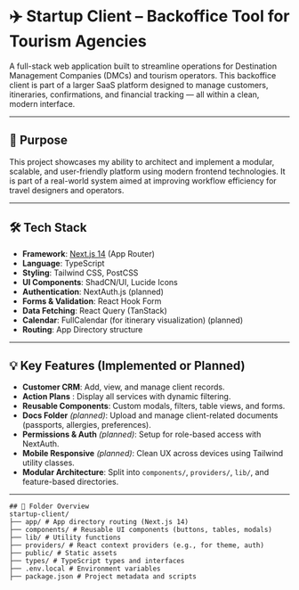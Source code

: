# ✈️ Startup Client – Backoffice Tool for Tourism Agencies

A full-stack web application built to streamline operations for Destination Management Companies (DMCs) and tourism operators. This backoffice client is part of a larger SaaS platform designed to manage customers, itineraries, confirmations, and financial tracking — all within a clean, modern interface.

---

## 🎯 Purpose

This project showcases my ability to architect and implement a modular, scalable, and user-friendly platform using modern frontend technologies. It is part of a real-world system aimed at improving workflow efficiency for travel designers and operators.

---

## 🛠 Tech Stack

- **Framework**: [Next.js 14](https://nextjs.org/) (App Router)
- **Language**: TypeScript
- **Styling**: Tailwind CSS, PostCSS
- **UI Components**: ShadCN/UI, Lucide Icons
- **Authentication**: NextAuth.js (planned)
- **Forms & Validation**: React Hook Form
- **Data Fetching**: React Query (TanStack)
- **Calendar**: FullCalendar (for itinerary visualization) (planned)
- **Routing**: App Directory structure

---

## 💡 Key Features (Implemented or Planned)

- **Customer CRM**: Add, view, and manage client records.
- **Action Plans** : Display all services with dynamic filtering.
- **Reusable Components**: Custom modals, filters, table views, and forms.
- **Docs Folder** *(planned)*: Upload and manage client-related documents (passports, allergies, preferences).
- **Permissions & Auth** *(planned)*: Setup for role-based access with NextAuth.
- **Mobile Responsive** *(planned)*: Clean UX across devices using Tailwind utility classes.
- **Modular Architecture**: Split into `components/`, `providers/`, `lib/`, and feature-based directories.

---
```
## 📁 Folder Overview
startup-client/
├── app/ # App directory routing (Next.js 14)
├── components/ # Reusable UI components (buttons, tables, modals)
├── lib/ # Utility functions
├── providers/ # React context providers (e.g., for theme, auth)
├── public/ # Static assets
├── types/ # TypeScript types and interfaces
├── .env.local # Environment variables
├── package.json # Project metadata and scripts



